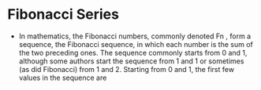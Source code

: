 # Fibonacci Series

* In mathematics, the Fibonacci numbers, commonly denoted Fn , form a sequence, the Fibonacci sequence, in which each
  number is the sum of the two preceding ones. The sequence commonly starts from 0 and 1, although some authors start
  the sequence from 1 and 1 or sometimes (as did Fibonacci) from 1 and 2. Starting from 0 and 1, the first few values in
  the sequence are
